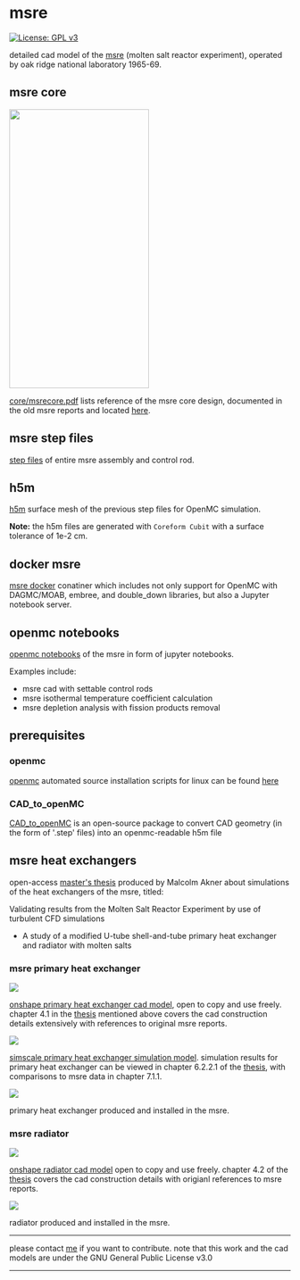 # msre
[![License: GPL v3](https://img.shields.io/badge/License-GPLv3-blue.svg)](https://www.gnu.org/licenses/gpl-3.0)

detailed cad model of the [msre](https://en.wikipedia.org/wiki/Molten-Salt_Reactor_Experiment) (molten salt reactor experiment), operated by oak ridge national laboratory 1965-69.

## msre core
<img src="core/docs/msre.png" width="250" height="500"/>

[core/msrecore.pdf](core/docs/msrecore.pdf) lists reference of the msre core design, documented in the old msre reports and located [here](https://github.com/openmsr/msr-archive/blob/master/).

## msre step files

[step files](step_files/) of entire msre assembly and control rod.

## h5m
[h5m](h5m/) surface mesh of the previous step files for OpenMC simulation.

**Note:** the h5m files are generated with `Coreform Cubit` with a surface tolerance of 1e-2 cm.

## docker msre
[msre docker](msre_docker/) conatiner which includes not only support for OpenMC with DAGMC/MOAB, embree, and double_down libraries, but also a Jupyter notebook server.

## openmc notebooks
[openmc notebooks](openmc_notebooks/) of the msre in form of jupyter notebooks.

Examples include:
- msre cad with settable control rods
- msre isothermal temperature coefficient calculation
- msre depletion analysis with fission products removal

## prerequisites
### openmc
[openmc](https://docs.openmc.org/en/stable/) automated source installation scripts for linux can be found [here](https://github.com/openmsr/openmc_install_scripts)
### CAD_to_openMC
[CAD_to_openMC](https://github.com/openmsr/CAD_to_openMC) is an open-source package to convert CAD geometry (in the form of '.step' files) into an openmc-readable h5m file


## msre heat exchangers

open-access [master's thesis](https://ltu.diva-portal.org/smash/get/diva2:1546993/FULLTEXT01.pdf) produced by Malcolm Akner about simulations of the heat exchangers of the msre, titled:

Validating results from the Molten Salt Reactor Experiment by use of turbulent CFD simulations
- A study of a modified U-tube shell-and-tube primary heat exchanger and radiator with molten salts

### msre primary heat exchanger
![](heatexchanger/docs/phexcadmodel.png)

[onshape primary heat exchanger cad model](https://cad.onshape.com/documents/03be2f510296a2e264886390/w/8cfbca3b7b9682dd4e53a998/e/54728fd981a1b4f5594c73d6), open to copy and use freely. chapter 4.1 in the [thesis](https://ltu.diva-portal.org/smash/get/diva2:1546993/FULLTEXT01.pdf) mentioned above covers the cad construction details extensively with references to original msre reports.

![](heatexchanger/docs/phexflowpaths.png)

[simscale primary heat exchanger simulation model](https://www.simscale.com/projects/MalcolmAkner/phex_-_final_version/). simulation results for primary heat exchanger can be viewed in chapter 6.2.2.1 of the [thesis](https://ltu.diva-portal.org/smash/get/diva2:1546993/FULLTEXT01.pdf), with comparisons to msre data in chapter 7.1.1.

![](heatexchanger/docs/phexreal.png)

primary heat exchanger produced and installed in the msre.


### msre radiator
![](heatexchanger/docs/radiatorcadmodel.png)

[onshape radiator cad model](https://cad.onshape.com/documents/bf944323ed6a82e05924078c/w/2a25d73c5a3a66824d2d5fbd/e/a83d5535602a053216fedff4) open to copy and use freely. chapter 4.2 of the [thesis](https://ltu.diva-portal.org/smash/get/diva2:1546993/FULLTEXT01.pdf) covers the cad construction details with origianl references to msre reports.

![](heatexchanger/docs/radiatorreal.png)

radiator produced and installed in the msre.

---

please contact [me](https://github.com/aslakstubsgaard) if you want to contribute.
note that this work and the cad models are under the GNU General Public License v3.0

---
